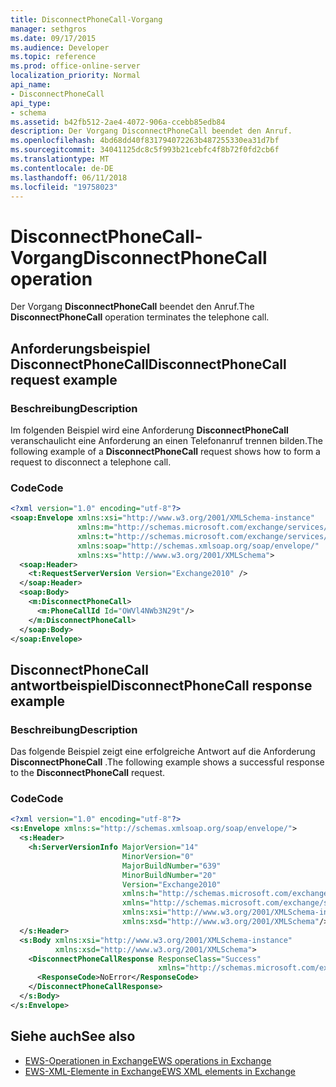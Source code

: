 ```yaml
---
title: DisconnectPhoneCall-Vorgang
manager: sethgros
ms.date: 09/17/2015
ms.audience: Developer
ms.topic: reference
ms.prod: office-online-server
localization_priority: Normal
api_name:
- DisconnectPhoneCall
api_type:
- schema
ms.assetid: b42fb512-2ae4-4072-906a-ccebb85edb84
description: Der Vorgang DisconnectPhoneCall beendet den Anruf.
ms.openlocfilehash: 4bd68dd40f831794072263b487255330ea31d7bf
ms.sourcegitcommit: 34041125dc8c5f993b21cebfc4f8b72f0fd2cb6f
ms.translationtype: MT
ms.contentlocale: de-DE
ms.lasthandoff: 06/11/2018
ms.locfileid: "19758023"
---
```

# <a name="disconnectphonecall-operation"></a><span data-ttu-id="7f5ff-103">DisconnectPhoneCall-Vorgang</span><span class="sxs-lookup"><span data-stu-id="7f5ff-103">DisconnectPhoneCall operation</span></span>

<span data-ttu-id="7f5ff-104">Der Vorgang **DisconnectPhoneCall** beendet den Anruf.</span><span class="sxs-lookup"><span data-stu-id="7f5ff-104">The **DisconnectPhoneCall** operation terminates the telephone call.</span></span> 
  
## <a name="disconnectphonecall-request-example"></a><span data-ttu-id="7f5ff-105">Anforderungsbeispiel DisconnectPhoneCall</span><span class="sxs-lookup"><span data-stu-id="7f5ff-105">DisconnectPhoneCall request example</span></span>

### <a name="description"></a><span data-ttu-id="7f5ff-106">Beschreibung</span><span class="sxs-lookup"><span data-stu-id="7f5ff-106">Description</span></span>

<span data-ttu-id="7f5ff-107">Im folgenden Beispiel wird eine Anforderung **DisconnectPhoneCall** veranschaulicht eine Anforderung an einen Telefonanruf trennen bilden.</span><span class="sxs-lookup"><span data-stu-id="7f5ff-107">The following example of a **DisconnectPhoneCall** request shows how to form a request to disconnect a telephone call.</span></span> 
  
### <a name="code"></a><span data-ttu-id="7f5ff-108">Code</span><span class="sxs-lookup"><span data-stu-id="7f5ff-108">Code</span></span>

```XML
<?xml version="1.0" encoding="utf-8"?>
<soap:Envelope xmlns:xsi="http://www.w3.org/2001/XMLSchema-instance"
               xmlns:m="http://schemas.microsoft.com/exchange/services/2006/messages"
               xmlns:t="http://schemas.microsoft.com/exchange/services/2006/types"
               xmlns:soap="http://schemas.xmlsoap.org/soap/envelope/"
               xmlns:xs="http://www.w3.org/2001/XMLSchema">
  <soap:Header>
    <t:RequestServerVersion Version="Exchange2010" />
  </soap:Header>
  <soap:Body>
    <m:DisconnectPhoneCall>
      <m:PhoneCallId Id="OWVl4NWb3N29t"/>
    </m:DisconnectPhoneCall>
  </soap:Body>
</soap:Envelope>
```

## <a name="disconnectphonecall-response-example"></a><span data-ttu-id="7f5ff-109">DisconnectPhoneCall antwortbeispiel</span><span class="sxs-lookup"><span data-stu-id="7f5ff-109">DisconnectPhoneCall response example</span></span>

### <a name="description"></a><span data-ttu-id="7f5ff-110">Beschreibung</span><span class="sxs-lookup"><span data-stu-id="7f5ff-110">Description</span></span>

<span data-ttu-id="7f5ff-111">Das folgende Beispiel zeigt eine erfolgreiche Antwort auf die Anforderung **DisconnectPhoneCall** .</span><span class="sxs-lookup"><span data-stu-id="7f5ff-111">The following example shows a successful response to the **DisconnectPhoneCall** request.</span></span> 
  
### <a name="code"></a><span data-ttu-id="7f5ff-112">Code</span><span class="sxs-lookup"><span data-stu-id="7f5ff-112">Code</span></span>

```XML
<?xml version="1.0" encoding="utf-8"?>
<s:Envelope xmlns:s="http://schemas.xmlsoap.org/soap/envelope/">
  <s:Header>
    <h:ServerVersionInfo MajorVersion="14" 
                         MinorVersion="0" 
                         MajorBuildNumber="639" 
                         MinorBuildNumber="20" 
                         Version="Exchange2010" 
                         xmlns:h="http://schemas.microsoft.com/exchange/services/2006/types" 
                         xmlns="http://schemas.microsoft.com/exchange/services/2006/types" 
                         xmlns:xsi="http://www.w3.org/2001/XMLSchema-instance" 
                         xmlns:xsd="http://www.w3.org/2001/XMLSchema"/>
  </s:Header>
  <s:Body xmlns:xsi="http://www.w3.org/2001/XMLSchema-instance" 
          xmlns:xsd="http://www.w3.org/2001/XMLSchema">
    <DisconnectPhoneCallResponse ResponseClass="Success" 
                                 xmlns="http://schemas.microsoft.com/exchange/services/2006/messages">
      <ResponseCode>NoError</ResponseCode>
    </DisconnectPhoneCallResponse>
  </s:Body>
</s:Envelope>
```

## <a name="see-also"></a><span data-ttu-id="7f5ff-113">Siehe auch</span><span class="sxs-lookup"><span data-stu-id="7f5ff-113">See also</span></span>

- [<span data-ttu-id="7f5ff-114">EWS-Operationen in Exchange</span><span class="sxs-lookup"><span data-stu-id="7f5ff-114">EWS operations in Exchange</span></span>](ews-operations-in-exchange.md) 
- [<span data-ttu-id="7f5ff-115">EWS-XML-Elemente in Exchange</span><span class="sxs-lookup"><span data-stu-id="7f5ff-115">EWS XML elements in Exchange</span></span>](ews-xml-elements-in-exchange.md)

